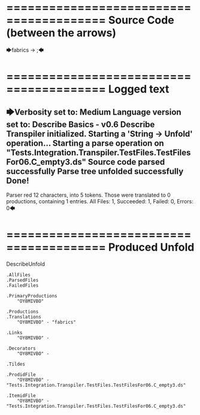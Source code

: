 ========================================
Source Code (between the arrows)
========================================

🡆fabrics -> ;🡄

========================================
Logged text
========================================

🡆Verbosity set to: Medium
Language version set to: Describe Basics - v0.6
Describe Transpiler initialized.
Starting a 'String -> Unfold' operation...
Starting a parse operation on "Tests.Integration.Transpiler.TestFiles.TestFilesFor06.C_empty3.ds"
Source code parsed successfully
Parse tree unfolded successfully
Done!
------------------------
Parser red 12 characters, into 5 tokens.
Those were translated to 0 productions, containing 1 entries.
All Files: 1, Succeeded: 1, Failed: 0, Errors: 0🡄

========================================
Produced Unfold
========================================

DescribeUnfold

    .AllFiles
    .ParsedFiles
    .FailedFiles

    .PrimaryProductions
        "OY8MIVBO" 

    .Productions
    .Translations
        "OY8MIVBO" - "fabrics"

    .Links
        "OY8MIVBO" - 

    .Decorators
        "OY8MIVBO" - 

    .Tildes

    .ProdidFile
        "OY8MIVBO" - "Tests.Integration.Transpiler.TestFiles.TestFilesFor06.C_empty3.ds"

    .ItemidFile
        "OY8MIVBO" - "Tests.Integration.Transpiler.TestFiles.TestFilesFor06.C_empty3.ds"

